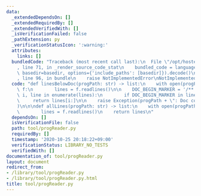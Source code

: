 ```yaml
---
data:
  _extendedDependsOn: []
  _extendedRequiredBy: []
  _extendedVerifiedWith: []
  _isVerificationFailed: false
  _pathExtension: py
  _verificationStatusIcon: ':warning:'
  attributes:
    links: []
  bundledCode: "Traceback (most recent call last):\n  File \"/opt/hostedtoolcache/Python/3.9.2/x64/lib/python3.9/site-packages/onlinejudge_verify/documentation/build.py\"\
    , line 71, in _render_source_code_stat\n    bundled_code = language.bundle(stat.path,\
    \ basedir=basedir, options={'include_paths': [basedir]}).decode()\n  File \"/opt/hostedtoolcache/Python/3.9.2/x64/lib/python3.9/site-packages/onlinejudge_verify/languages/python.py\"\
    , line 96, in bundle\n    raise NotImplementedError\nNotImplementedError\n"
  code: "def linesBelowDoc(progPath: str) -> list:\n    with open(progPath, 'r') as\
    \ f:\n        lines = f.readlines()\n\n    DOC_BEGIN_MARKER = '/**'\n\n    for\
    \ i, line in enumerate(lines):\n        if DOC_BEGIN_MARKER in line:\n       \
    \     return lines[i:]\n\n    raise Exception(progPath + \": Doc comment not found\"\
    )\n\n\ndef allLines(progPath: str) -> list:\n    with open(progPath, 'r') as f:\n\
    \        lines = f.readlines()\n    return lines\n"
  dependsOn: []
  isVerificationFile: false
  path: tool/progReader.py
  requiredBy: []
  timestamp: '2020-10-25 20:18:22+09:00'
  verificationStatus: LIBRARY_NO_TESTS
  verifiedWith: []
documentation_of: tool/progReader.py
layout: document
redirect_from:
- /library/tool/progReader.py
- /library/tool/progReader.py.html
title: tool/progReader.py
---
```

